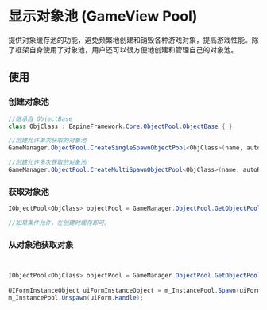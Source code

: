 # 显示对象池 (GameView Pool)

提供对象缓存池的功能，避免频繁地创建和销毁各种游戏对象，提高游戏性能。除了框架自身使用了对象池，用户还可以很方便地创建和管理自己的对象池。

## 使用

### 创建对象池
```csharp
//继承自 ObjectBase
class ObjClass : EapineFramework.Core.ObjectPool.ObjectBase { }

//创建允许单次获取的对象池
GameManager.ObjectPool.CreateSingleSpawnObjectPool<ObjClass>(name, autoReleaseInterval, capacity, expireTime, priority);

//创建允许多次获取的对象池
GameManager.ObjectPool.CreateMultiSpawnObjectPool<ObjClass>(name, autoReleaseInterval, capacity, expireTime, priority);
```

### 获取对象池
```csharp
IObjectPool<ObjClass> objectPool = GameManager.ObjectPool.GetObjectPool<ObjClass>(name);

//如果条件允许，在创建时缓存即可。
```

### 从对象池获取对象
```csharp


IObjectPool<ObjClass> objectPool = GameManager.ObjectPool.GetObjectPool<ObjClass>(name);
    
UIFormInstanceObject uiFormInstanceObject = m_InstancePool.Spawn(uiFormAssetName);
m_InstancePool.Unspawn(uiForm.Handle);
```